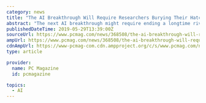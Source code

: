 ```yaml
---
category: news
title: "The AI Breakthrough Will Require Researchers Burying Their Hatchets"
abstract: "The next AI breakthrough might require ending a longtime rivalry. For years, artificial intelligence researchers have generally taken one of two approaches when creating problem-solving algorithms: symbolism, or rule-based AI, which is centered on manually ..."
publishedDateTime: 2019-05-29T13:39:00Z
sourceUrl: https://www.pcmag.com/news/368508/the-ai-breakthrough-will-require-researchers-burying-their-h
ampUrl: https://www.pcmag.com/news/368508/the-ai-breakthrough-will-require-researchers-burying-their-h?amp=1
cdnAmpUrl: https://www-pcmag-com.cdn.ampproject.org/c/s/www.pcmag.com/news/368508/the-ai-breakthrough-will-require-researchers-burying-their-h?amp=1
type: article

provider:
  name: PC Magazine
  id: pcmagazine

topics:
  - AI
---
```

